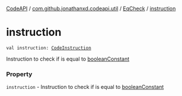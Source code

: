 [CodeAPI](../../index.md) / [com.github.jonathanxd.codeapi.util](../index.md) / [EqCheck](index.md) / [instruction](.)

# instruction

`val instruction: `[`CodeInstruction`](../../com.github.jonathanxd.codeapi/-code-instruction.md)

Instruction to check if is equal to [booleanConstant](boolean-constant.md)

### Property

`instruction` - Instruction to check if is equal to [booleanConstant](boolean-constant.md)